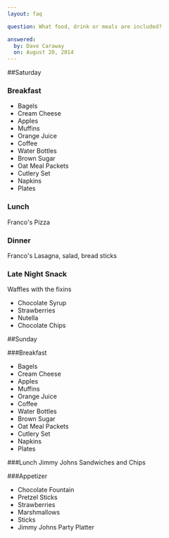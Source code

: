 ```yaml
---
layout: faq

question: What food, drink or meals are included?

answered:
  by: Dave Caraway
  on: August 20, 2014
---
```

##Saturday

### Breakfast
* Bagels
* Cream Cheese
* Apples
* Muffins
* Orange Juice
* Coffee
* Water Bottles
* Brown Sugar
* Oat Meal Packets
* Cutlery Set
* Napkins
* Plates

### Lunch
Franco's Pizza

### Dinner
Franco's Lasagna, salad, bread sticks

### Late Night Snack
Waffles with the fixins
* Chocolate Syrup
* Strawberries
* Nutella
* Chocolate Chips

##Sunday

###Breakfast
* Bagels
* Cream Cheese
* Apples
* Muffins
* Orange Juice
* Coffee
* Water Bottles
* Brown Sugar
* Oat Meal Packets
* Cutlery Set
* Napkins
* Plates

###Lunch
Jimmy Johns Sandwiches and Chips

###Appetizer
* Chocolate Fountain
* Pretzel Sticks
* Strawberries
* Marshmallows
* Sticks
* Jimmy Johns Party Platter